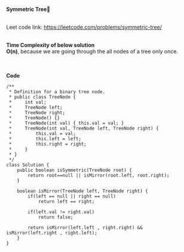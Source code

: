 **Symmetric Tree🏢**<br><br>

Leet code link: https://leetcode.com/problems/symmetric-tree/ <br><br>

**Time Complexity of below solution**<br>
**O(n)**, because we are going through the all nodes of a tree only once. 

<br><br>
**Code**<br>
```
/**
 * Definition for a binary tree node.
 * public class TreeNode {
 *     int val;
 *     TreeNode left;
 *     TreeNode right;
 *     TreeNode() {}
 *     TreeNode(int val) { this.val = val; }
 *     TreeNode(int val, TreeNode left, TreeNode right) {
 *         this.val = val;
 *         this.left = left;
 *         this.right = right;
 *     }
 * }
 */
class Solution {
    public boolean isSymmetric(TreeNode root) {
        return root==null || isMirror(root.left, root.right);
    }
    
    boolean isMirror(TreeNode left, TreeNode right) {
        if(left == null || right == null) 
            return left == right;
        
        if(left.val != right.val) 
            return false;
        
        return isMirror(left.left , right.right) && isMirror(left.right , right.left);
    }
}
```
